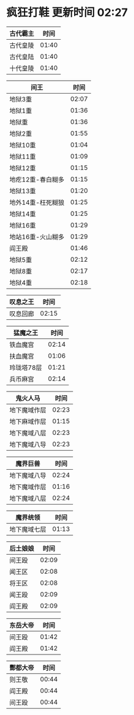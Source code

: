 # 疯狂打鞋 更新时间 02:27

| 古代霸主   | 时间    |
|--------|-------|
| 古代皇陵 | 01:40 |
| 古代皇陆 | 01:40 |
| 十代皇陵 | 01:40 |

| 间王   | 时间    |
|--------|-------|
| 地狱3重 | 02:07 |
| 地狱1重 | 01:36 |
| 地狱重 | 01:36 |
| 地狱2重 | 01:55 |
| 地狱10重 | 01:04 |
| 地狱11重 | 01:09 |
| 地狱12重 | 01:15 |
| 地疙12重-春白糊多 | 01:15 |
| 地狱13重 | 01:20 |
| 地外14重-枉死糊狼 | 01:25 |
| 地狱14重 | 01:25 |
| 地狱16重 | 01:29 |
| 地站16重-火山糊多 | 01:29 |
| 阎王殿 | 01:46 |
| 地狱5重 | 02:12 |
| 地狱8重 | 02:17 |
| 地狱4重 | 02:18 |

| 叹息之王   | 时间    |
|--------|-------|
| 叹息回廊 | 02:15 |

| 猛魔之王   | 时间    |
|--------|-------|
| 铁血魔宫 | 02:14 |
| 扶血魔宫 | 01:06 |
| 玲珑塔78层 | 01:21 |
| 兵币麻宫 | 02:14 |

| 鬼火人马   | 时间    |
|--------|-------|
| 地下魔域作层 | 02:23 |
| 地下麻域作层 | 01:15 |
| 地下魔域八层 | 02:23 |
| 地下魔域八导 | 02:23 |

| 魔界巨兽   | 时间    |
|--------|-------|
| 地下魔域八导 | 02:24 |
| 地下魔域作层 | 01:16 |
| 地下魔域八层 | 02:24 |

| 魔界统领   | 时间    |
|--------|-------|
| 地下魔域七层 | 01:13 |

| 后土娘娘   | 时间    |
|--------|-------|
| 间王殴 | 02:09 |
| 闻王区 | 02:08 |
| 将王区 | 02:08 |
| 闻王殴 | 02:09 |
| 阎王殿 | 02:09 |

| 东岳大帝   | 时间    |
|--------|-------|
| 间王殴 | 01:42 |
| 阎王殿 | 01:42 |

| 酆都大帝   | 时间    |
|--------|-------|
| 则王敬 | 00:44 |
| 阎王殿 | 00:44 |
| 间王殴 | 00:44 |